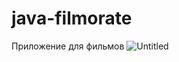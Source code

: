 # java-filmorate
Приложение для фильмов
![Untitled](https://github.com/user-attachments/assets/234ac17c-ed03-4900-8f69-0e31643f91c5)

